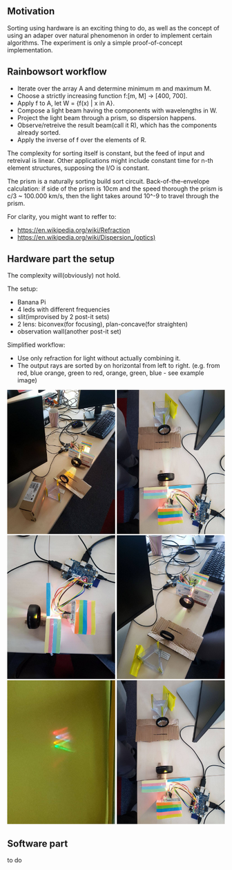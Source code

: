 ## Motivation 

Sorting using hardware is an exciting thing to do, as well as the concept of using an adaper over natural phenomenon in order to implement certain algorithms. The experiment is only a simple proof-of-concept implementation.

## Rainbowsort workflow

* Iterate over the array A and determine minimum m and maximum M.
* Choose a strictly increasing function f:[m, M] -> [400, 700].
* Apply f to A, let W = {f(x) | x in A}.
* Compose a light beam having the components with wavelengths in W.
* Project the light beam through a prism, so dispersion happens.
* Observe/retreive the result beam(call it R), which has the components already sorted.
* Apply the inverse of f over the elements of R.

The complexity for sorting itself is constant, but the feed of input and retreival is linear.
Other applications might include constant time for n-th element structures, supposing the I/O is constant.

The prism is a naturally sorting build sort circuit. Back-of-the-envelope calculation: if side of the prism is 10cm and the speed thorough the prism is c/3 ~ 100.000 km/s, then the light takes around 10^-9 to travel through the prism.

For clarity, you might want to reffer to:

* https://en.wikipedia.org/wiki/Refraction
* https://en.wikipedia.org/wiki/Dispersion_(optics)

## Hardware part the setup

The complexity will(obviously) not hold.

The setup:
* Banana Pi
* 4 leds with different frequencies
* slit(improvised by 2 post-it sets)
* 2 lens: biconvex(for focusing), plan-concave(for straighten)
* observation wall(another post-it set)

Simplified workflow:
* Use only refraction for light without actually combining it.
* The output rays are sorted by on horizontal from left to right. (e.g. from red, blue orange, green to red, orange, green, blue - see example image)

<img src="https://github.com/danalex97/rainbow-sort/blob/master/setup/3.jpg" width=250>
<img src="https://github.com/danalex97/rainbow-sort/blob/master/setup/4.jpg" width=250>
<img src="https://github.com/danalex97/rainbow-sort/blob/master/setup/6.jpg" width=250>
<img src="https://github.com/danalex97/rainbow-sort/blob/master/setup/7.jpg" width=250>
<img src="https://github.com/danalex97/rainbow-sort/blob/master/setup/8.jpg" width=250>
<img src="https://github.com/danalex97/rainbow-sort/blob/master/setup/9.jpg" width=250>

## Software part

to do
